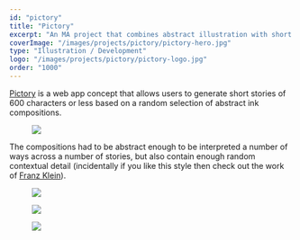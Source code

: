 ```yaml
---
id: "pictory"
title: "Pictory"
excerpt: "An MA project that combines abstract illustration with short story curation."
coverImage: "/images/projects/pictory/pictory-hero.jpg"
type: "Illustration / Development"
logo: "/images/projects/pictory/pictory-logo.jpg"
order: "1000"
---
```


[Pictory](http://thevoidgenerator.eu-4.evennode.com/) is a web app concept that allows users to generate short stories of 600 characters or less based on a random selection of abstract ink compositions.

<figure><img src="/images/projects/pictory/the-void-001.jpg"></figure>

The compositions had to be abstract enough to be interpreted a number of ways across a number of stories, but also contain enough random contextual detail (incidentally if you like this style then check out the work of [Franz Klein](https://en.wikipedia.org/wiki/Franz_Kline)).

<figure><img src="/images/projects/pictory/the-void-002.jpg"></figure>

<figure><img src="/images/projects/pictory/the-void-003.jpg"></figure>

<figure><img src="/images/projects/pictory/the-void-004.jpg"></figure>
